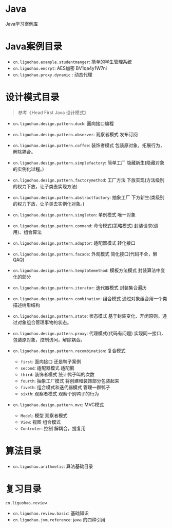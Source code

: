 # Java
Java学习案例库


# Java案例目录

- `cn.liguohao.example.studentmanger`: 简单的学生管理系统
- `cn.liguohao.encrpt`: AES加密 BV1qa4y1W7ni
- `cn.liguohao.proxy.dynamic` : 动态代理


# 设计模式目录
> 参考《Head First Java 设计模式》

- `cn.liguohao.design.pattern.duck`: 面向接口编程
- `cn.liguohao.design.pattern.observer`: 观察者模式 发布订阅
- `cn.liguohao.design.pattern.coffee`: 装饰者模式 包装原对象，拓展行为，解除耦合。
- `cn.liguohao.design.pattern.simplefactory`: 简单工厂 隐藏新生(隐藏对象的实例化过程。)
- `cn.liguohao.design.pattern.factorymethod`: 工厂方法 下放实现(方法级别的权力下放，让子类去实现方法)
- `cn.liguohao.design.pattern.abstractfactory`: 抽象工厂 下方新生(类级别的权力下放，让子类去实例化对象。)
- `cn.liguohao.design.pattern.singleton`: 单例模式 唯一对象
- `cn.liguohao.design.pattern.command`: 命令模式(策略模式) 封装请求(调用)、组合算法
- `cn.liguohao.design.pattern.adaptor`: 适配器模式 转化接口
- `cn.liguohao.design.pattern.facade`: 外观模式 简化接口(代码不全，懒QAQ)
- `cn.liguohao.design.pattern.templatemethod`: 模板方法模式 封装算法中变化的部分
- `cn.liguohao.design.pattern.iterator`: 迭代器模式 封装集合遍历
- `cn.liguohao.design.pattern.combination`: 组合模式  通过对象组合用一个类描述树形结构
- `cn.liguohao.design.pattern.state`: 状态模式 基于封装变化、开闭原则。通过对象组合管理事物的状态。 

- `cn.liguohao.design.pattern.proxy`: 代理模式(代码有问题)  实现同一接口，包装原对象，控制访问，解除耦合。 
- `cn.liguohao.design.pattern.recombination`:  复合模式
    - `first`:  面向接口    还是鸭子案例
    - `second`: 适配器模式  适配鹅
    - `third`:  装饰者模式  统计鸭子叫的次数
    - `fourth`: 抽象工厂模式 将创建和装饰部分包装起来 
    - `fiveth`: 组合模式和迭代器模式    管理一群鸭子 
    - `sixth`: 观察者模式 观察个别鸭子的行为 
- `cn.liguohao.design.pattern.mvc`:  MVC模式
    - `Model`:      模型 观察者模式
    - `View`:       视图 组合模式
    - `Controler`:  控制 解耦合，提复用

# 算法目录
- `cn.liguohao.arithmetic`: 算法基础目录


# 复习目录
`cn.liguohao.review`

- `cn.liguohao.review.basic`: 基础知识
- `cn.liguohao.jvm.reference`: java 的四种引用
